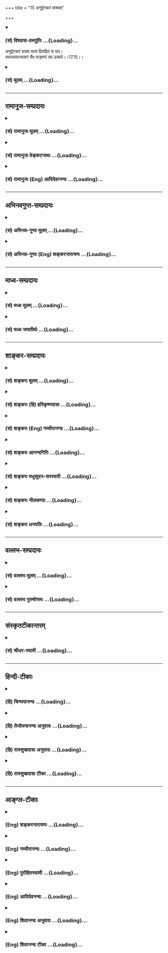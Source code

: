 +++
title = "15 अनुद्वेगकरं वाक्यम्"

+++
<div class="js_include" newlevelforh1="3" title="(सं) विश्वास-प्रस्तुतिः" unfilled url="/purANam/mahAbhAratam/06-bhIShma-parva/02-bhagavad-gItA-parva/saMskRtam/vishvAsa-prastutiH/17_shraddhA-traya-vibhA/15_anudvegakaraM_vAk.md">
<details open><summary><h3>(सं) विश्वास-प्रस्तुतिः ...{Loading}...</h3></summary>

अनुद्वेगकरं वाक्यं सत्यं प्रियहितं च यत्।  
स्वाध्यायाभ्यसनं चैव वाङ्मयं तप उच्यते।।17.15।।
</details>
</div>
<div class="js_include collapsed" newlevelforh1="3" title="(सं) मूलम्" unfilled url="/purANam/mahAbhAratam/06-bhIShma-parva/02-bhagavad-gItA-parva/saMskRtam/mUlam/17_shraddhA-traya-vibhA/15_anudvegakaraM_vAk.md">
<details><summary><h3>(सं) मूलम् ...{Loading}...</h3></summary>

अनुद्वेगकरं वाक्यं सत्यं प्रियहितं च यत्।  
स्वाध्यायाभ्यसनं चैव वाङ्मयं तप उच्यते।।17.15।।
</details>
</div>


_________________
## रामानुज-सम्प्रदायः
<div class="js_include collapsed" newlevelforh1="3" title="(सं) रामानुजः मूलम्" unfilled url="/purANam/mahAbhAratam/06-bhIShma-parva/02-bhagavad-gItA-parva/saMskRtam/rAmAnujaH/mUlam/17_shraddhA-traya-vibhA/15_anudvegakaraM_vAk.md">
<details><summary><h3>(सं) रामानुजः मूलम् ...{Loading}...</h3></summary>

।।17.15।। परेषाम् **अनुद्वेगकरं सत्यं प्रियहितं च यद् वाक्यं
स्वाध्यायभ्यसनं च** इति एतद् वाङ्मयं तप उच्यते।

</details>
</div>
<div class="js_include collapsed" newlevelforh1="3" title="(सं) रामानुजः वेङ्कटनाथः" unfilled url="/purANam/mahAbhAratam/06-bhIShma-parva/02-bhagavad-gItA-parva/saMskRtam/rAmAnujaH/venkaTanAthaH/17_shraddhA-traya-vibhA/15_anudvegakaraM_vAk.md">
<details><summary><h3>(सं) रामानुजः वेङ्कटनाथः ...{Loading}...</h3></summary>

  
  
।।17.15।। अनुद्वेगकरमित्यादि --
पुरुषमर्मोद्धट्टनापरिवादादिराहित्यादनुद्वेगकरत्वम्।
भयादेरहेतुभूतमित्यर्थः। सत्यं यथादृष्टार्थविषयभूतहितवाक्यमिति प्रागेव
दर्शितम्। \[10।416।2;7\] प्रियत्वमत्र स्वागतधर्मानुमोदनादिरूपेण
अप्राप्तविषयस्तुत्यादिरूपप्रियवचनस्य निषिद्धत्वात्तत्परिहाराय हितत्ववचनं
पुरुषार्थपर्यवसायीत्यभिहितम्। स्वाध्यायाभ्यसनम् इति जपयज्ञोक्तिः।  
  

</details>
</div>
<div class="js_include collapsed" newlevelforh1="3" title="(सं) रामानुजः (Eng) आदिदेवानन्दः" unfilled url="/purANam/mahAbhAratam/06-bhIShma-parva/02-bhagavad-gItA-parva/saMskRtam/rAmAnujaH/english/AdidevAnandaH/17_shraddhA-traya-vibhA/15_anudvegakaraM_vAk.md">
<details><summary><h3>(सं) रामानुजः (Eng) आदिदेवानन्दः ...{Loading}...</h3></summary>

17.15 Verbal austerity consists in using words that do not hurt others,
are true, are pleasing and are beneficial. It also involves studying
scriptural texts.

</details>
</div>


_________________
## अभिनवगुप्त-सम्प्रदायः
<div class="js_include collapsed" newlevelforh1="3" title="(सं) अभिनव-गुप्तः मूलम्" unfilled url="/purANam/mahAbhAratam/06-bhIShma-parva/02-bhagavad-gItA-parva/saMskRtam/abhinava-guptaH/mUlam/17_shraddhA-traya-vibhA/15_anudvegakaraM_vAk.md">
<details><summary><h3>(सं) अभिनव-गुप्तः मूलम् ...{Loading}...</h3></summary>

।।17.14 -- 17.16।। देवेत्यादि मानसमुच्यते इत्यन्तम्। आर्जवम् -- ऋजुता।
अगोप्यविषया धृष्टता सत्यमिति अस्यैव स्वरूपनिरूपणं प्रियहितम् इत्यनेन
क्रियते। प्रियं च तत्काले हितं च कालान्तरे। ईदृशं च वाक्यं
सत्यमित्युच्यते न तु यथावृत्तकथनमात्रम् +++(N यथावद्वृत्त -- )+++। भावःआशयः;
तस्य सम्यक् शुद्धिः भावसंशुद्धिः +++(S;;N omit भावसंशुद्धिः )+++।

</details>
</div>
<div class="js_include collapsed" newlevelforh1="3" title="(सं) अभिनव-गुप्तः (Eng) शङ्करनारायणः" unfilled url="/purANam/mahAbhAratam/06-bhIShma-parva/02-bhagavad-gItA-parva/saMskRtam/abhinava-guptaH/english/shankaranArAyaNaH/17_shraddhA-traya-vibhA/15_anudvegakaraM_vAk.md">
<details><summary><h3>(सं) अभिनव-गुप्तः (Eng) शङ्करनारायणः ...{Loading}...</h3></summary>

17.15 See Comment under 17.16

</details>
</div>


_________________
## माध्व-सम्प्रदायः
<div class="js_include collapsed" newlevelforh1="3" title="(सं) मध्वः मूलम्" unfilled url="/purANam/mahAbhAratam/06-bhIShma-parva/02-bhagavad-gItA-parva/saMskRtam/madhvaH/mUlam/17_shraddhA-traya-vibhA/15_anudvegakaraM_vAk.md">
<details><summary><h3>(सं) मध्वः मूलम् ...{Loading}...</h3></summary>

।।17.15।। Sri Madhvacharya did not comment on this sloka.

</details>
</div>
<div class="js_include collapsed" newlevelforh1="3" title="(सं) मध्वः जयतीर्थः" unfilled url="/purANam/mahAbhAratam/06-bhIShma-parva/02-bhagavad-gItA-parva/saMskRtam/madhvaH/jayatIrthaH/17_shraddhA-traya-vibhA/15_anudvegakaraM_vAk.md">
<details><summary><h3>(सं) मध्वः जयतीर्थः ...{Loading}...</h3></summary>

।।17.15।। Sri Jayatirtha did not comment on this sloka.

</details>
</div>


_________________
## शाङ्कर-सम्प्रदायः
<div class="js_include collapsed" newlevelforh1="3" title="(सं) शङ्करः मूलम्" unfilled url="/purANam/mahAbhAratam/06-bhIShma-parva/02-bhagavad-gItA-parva/saMskRtam/shankaraH/mUlam/17_shraddhA-traya-vibhA/15_anudvegakaraM_vAk.md">
<details><summary><h3>(सं) शङ्करः मूलम् ...{Loading}...</h3></summary>

।।17.15।। --,**अनुद्वेगकरं** प्राणिनाम् अदुःखकरं **वाक्यं सत्यं
प्रियहितं च यत्** प्रियहिते दृष्टादृष्टार्थे। अनुद्वेगकरत्वादिभिः धर्मैः
वाक्यं विशेष्यते। विशेषणधर्मसमुच्चयार्थः चशब्दः। परप्रत्ययार्थं
प्रयुक्तस्य वाक्यस्य सत्यप्रियहितानुद्वेगकरत्वानाम् अन्यतमेन द्वाभ्यां
त्रिभिर्वा हीनता स्याद्यदि; न तद्वाङ्मयं तपः। तथा सत्यवाक्यस्य इतरेषाम्
अन्यतमेन द्वाभ्यां त्रिभिर्वा विहीनतायां न वाङ्मयतपस्त्वम्। तथा
प्रियवाक्यस्यापि इतरेषाम् अन्यतमेन द्वाभ्यां त्रिभिर्वा विहीनस्य न
वाङ्मयतपस्त्वम्। तथा हितवाक्यस्यापि इतरेषाम् अन्यतमेन द्वाभ्यां
त्रिभिर्वा विहीनस्य न वाङ्मयतपस्त्वम्। किं पुनः तत् तपः यत् सत्यं
वाक्यम् अनुद्वेगकरं प्रियं हितं च; तत् तपः वाङ्मयम् यथा शान्तो भव वत्स;
स्वाध्यायं योगं च अनुतिष्ठ; तथा ते श्रेयो भविष्यति इति।
**स्वाध्यायाभ्यसनं चैव** यथाविधि **वाङ्मयं तपः उच्यते**।।

</details>
</div>
<div class="js_include collapsed" newlevelforh1="3" title="(सं) शङ्करः (हि) हरिकृष्णदासः" unfilled url="/purANam/mahAbhAratam/06-bhIShma-parva/02-bhagavad-gItA-parva/saMskRtam/shankaraH/hindI/harikRShNadAsaH/17_shraddhA-traya-vibhA/15_anudvegakaraM_vAk.md">
<details><summary><h3>(सं) शङ्करः (हि) हरिकृष्णदासः ...{Loading}...</h3></summary>

।।17.15।। जो वचन किसी प्राणीके अन्तःकरणमें उद्वेगदुःख उत्पन्न करनेवाले
नहीं हैं; तथा जो सत्य; प्रिय और हितकारक हैं अर्थात् इस लोक और परलोकमें
सर्वत्र हित करनेवाले हैं; यहाँ उद्वेग न करनेवाले इत्यादि लक्षणोंसे
वाक्यको विशेषित किया गया है और च शब्द सब लक्षणोंका समुच्चय बतलानेके लिये
है ( अतः समझना चाहिये कि ) दूसरेको किसी बातका बोध करानेके लिये कहे हुए
वाक्यमें यदि सत्यता; प्रियता; हितकारिता और अनुद्विग्नता -- इन सबका अथवा
इनमेंसे किसी एक; दो या तीनका अभाव हो तो वह वाणीसम्बन्धी तप नहीं है। जैसे
सत्य वाक्य यदि अन्य एक; दो या तीन गुणोंसे हीन हो तो वह वाणीका तप नहीं
है; वैसे ही प्रिय वचन भी यदि अन्य एक; दो या तीन गुणोंसे हीन हो तो वह
वाणीसम्बन्धी तप नहीं है; तथा हितकारक वचन भी यदि अन्य एक; दो या तीन
गुणोंसे हीन हो तो वह वाणीका तप नहीं है। पू₀ -- तो फिर वह वाणीका तप कौनसा
है उ₀ -- जो वचन सत्य हो और उद्वेग करनेवाला न हो तथा प्रिय और हितकर भी
हो; वह वाणीसम्बन्धी परम तप है। जैसे; हे वत्स तू शान्त हो स्वाध्याय और
योगमें स्थित हो; इससे तेरा कल्याण होगा इत्यादि वचन हैं तथा यथाविधि
स्वाध्यायका अभ्यास करना भी वाणीसम्बन्धी तप कहा जाता है।

</details>
</div>
<div class="js_include collapsed" newlevelforh1="3" title="(सं) शङ्करः (Eng) गम्भीरानन्दः" unfilled url="/purANam/mahAbhAratam/06-bhIShma-parva/02-bhagavad-gItA-parva/saMskRtam/shankaraH/english/gambhIrAnandaH/17_shraddhA-traya-vibhA/15_anudvegakaraM_vAk.md">
<details><summary><h3>(सं) शङ्करः (Eng) गम्भीरानन्दः ...{Loading}...</h3></summary>

17.15 Yat, that; vakyam, speech; anudvegakaram, which causes no pain,
which is not hurtful to creatures which is satyam, true; priya-hitam,
agreeable and beneficial with regard to facts seen or unseen-. 'Speech'
is alified by characteristics such as being not hurtful, etc. The ca
(and) is used for grouping together the alifying characteristics. When a
sentence is used in order to make another understand, if it happens to
be avoid of one or two or three among the alities-truthfulness,
agreeability, beneficialness, and non-hurtfulness-, then it is not
austerity of speech. As in the case of a truthful utterance there would
occur a want of austerity of speech if it be lacking in one or two or
three of the others, so also in the case of an agreeable utterance there
would be no austerity of speech were it ot be without one or two or
three of the others; and similarly, there would be no austerity of
speech even in a beneficial utterance which is without one or two or
three of the others. What, again, is that austerity (of speech); That
utterance which is true as also not hurtful, and is agreeable and
beneficial, is the highest austerity of speech: As for example, the
utterance, 'Be calm, my boy. Practise study and yoga. Thery you will
gain the highest.' Svadhyaya-abhyasanam, the practice of the study of
scriptures, as is enjoined; ca eva, as well; ucyate, in said to be;
tapah, austerity; vanmayam, of speech.

</details>
</div>
<div class="js_include collapsed" newlevelforh1="3" title="(सं) शङ्करः आनन्दगिरिः" unfilled url="/purANam/mahAbhAratam/06-bhIShma-parva/02-bhagavad-gItA-parva/saMskRtam/shankaraH/AnandagiriH/17_shraddhA-traya-vibhA/15_anudvegakaraM_vAk.md">
<details><summary><h3>(सं) शङ्करः आनन्दगिरिः ...{Loading}...</h3></summary>

।।17.15।। संप्रति वाङ्मयं तपो व्यपदिशति -- **अनुद्वेगकरमिति।** सत्यं
यथादृष्टार्थवचनं; प्रियं श्रुतिसुखं; हितं परिणामपथ्यम्।
प्रियहितयोर्विधान्तरेण विभागमाह -- **प्रियेति।** कथमत्र
विशेषणविशेष्यत्वं तदाह -- **अनुद्वेगेति।** विशेषणानां
धर्माणामनुद्वेगकरत्वादीनां विशेषणवाक्येन समुदितानां परस्परमपि
समुच्चयद्योती चकार इत्याह -- **विशेषणेति।** किमिति वाक्यमेतैर्विशेष्यते
किमिति वा तेषां मिथः समुच्चयस्तत्राह -- **परेति।** यद्यपि (विधायक)
वाक्यमात्रस्याविशेषितस्य वाङ्मयतपस्त्वानुपपत्तिस्तथापि सत्यवाक्यस्य
विशेषणान्तराभावेऽपि वाङ्मयतपस्त्वमित्याशङ्क्याह -- **तथेति।** तथापि
परिणामपथ्यं वाक्यमात्रं तथा भविष्यति नेत्याह -- **तथा हितेति।** कीदृक्
तर्हि तपोवाङ्मयमिति प्रश्नपूर्वकं विशदयति -- **किं पुनरिति।** विशिष्टे
वाङ्मये तपसि दृष्टान्तमाह -- **यथेति।** प्राङ्मुखत्वं
पवित्रपाणित्वमित्यादिविधानमनतिक्रम्य स्वाध्यायस्यावर्तनमपि वाङ्मये
तपस्यन्तर्भवतीत्याह -- **स्वाध्यायेति।** वाक्प्राचुर्येण
प्रस्तुतास्मिन्निति वाङ्मयं वाक्प्रधानमित्यर्थः।

</details>
</div>
<div class="js_include collapsed" newlevelforh1="3" title="(सं) शङ्करः मधुसूदन-सरस्वती" unfilled url="/purANam/mahAbhAratam/06-bhIShma-parva/02-bhagavad-gItA-parva/saMskRtam/shankaraH/madhusUdana-sarasvatI/17_shraddhA-traya-vibhA/15_anudvegakaraM_vAk.md">
<details><summary><h3>(सं) शङ्करः मधुसूदन-सरस्वती ...{Loading}...</h3></summary>

।।17.15।। अनुद्वेगेति। अनुद्वेगकरं न कस्यचिद्दुःखकरं; सत्यं
प्रमाणमूलमबाधितार्थं; प्रियं श्रोतुस्तत्कालश्रुतिसुखं; हितं परिणामे
सुखकरं; चकारो विशेषणानां समुच्चयार्थः। अनुद्वेगकरत्वादिविशेषणचतुष्टयेन
विशिष्टं नत्वेकेनापि विशेषणेन न्यूनं यद्वाक्यं यथा शान्तो भव वत्स
स्वाध्यायं योगं चानुतिष्ठ तथा ते श्रेयो भविष्यतीत्यादि तद्वाङ्मयं वाचिकं
तपः शारीरवत्स्वाध्यायाभ्यसनं च यथाविधिवेदाभ्यासश्च वाङ्मयं तप उच्यते।
एवकारः प्राक् विशेषणसमुच्चयावधारणे व्याख्यातः।

</details>
</div>
<div class="js_include collapsed" newlevelforh1="3" title="(सं) शङ्करः नीलकण्ठः" unfilled url="/purANam/mahAbhAratam/06-bhIShma-parva/02-bhagavad-gItA-parva/saMskRtam/shankaraH/nIlakaNThaH/17_shraddhA-traya-vibhA/15_anudvegakaraM_vAk.md">
<details><summary><h3>(सं) शङ्करः नीलकण्ठः ...{Loading}...</h3></summary>

।।17.15।। प्रियं च तत् हितं च प्रियहितम्। श्रवणकाले परिणामे च
सुखदमित्यर्थः।

</details>
</div>
<div class="js_include collapsed" newlevelforh1="3" title="(सं) शङ्करः धनपतिः" unfilled url="/purANam/mahAbhAratam/06-bhIShma-parva/02-bhagavad-gItA-parva/saMskRtam/shankaraH/dhanapatiH/17_shraddhA-traya-vibhA/15_anudvegakaraM_vAk.md">
<details><summary><h3>(सं) शङ्करः धनपतिः ...{Loading}...</h3></summary>

।।17.15।। शारीरं तप उक्त्वा वाक्प्रधानैः कर्त्रादिभिः साध्यं तदाह --
अनुद्वेगकरमिति। कस्याप्युद्वेगकरं दुःखजनकं न भवतीति तत् सत्यं
यथादृष्टार्थप्रतिपादकं प्रियं दृष्टार्थं उच्चारणकाले श्रोतुः श्रुतिसुखं;
हितमदृष्टार्थं परिणामपथ्यं विशेषणधर्माणामनुद्वेगकरत्वादीनां विशेष्येण
वाक्येन समुच्चितानां परस्परसमुच्चयद्योतनार्थश्चकारः।
सत्यप्रियहितानुद्वेगकरत्वानामन्यतमेन द्वाभ्यां त्रिभिर्वा हीनतारहितं
सत्यत्वादिविशेषणचतुष्टयेन विशिष्टं वाक्यं यथा -- शान्तो भव वत्स
स्वाध्यायं योगं चानुतिष्ठ तथा ते श्रेयोभविष्यतीति। स्वाध्यायाभ्यसनं चैव
प्राङ्युखत्वं पवित्रपाणित्वमित्यादिविधानमनतिक्रम्य स्वाध्यायस्यावर्तनं च
वाङ्गयं वाक्प्राचुर्येण प्रस्तुतास्मिन्निति वाङ्ग्यं
वाक्प्रधानमित्यर्थः।

</details>
</div>


_________________
## वल्लभ-सम्प्रदायः
<div class="js_include collapsed" newlevelforh1="3" title="(सं) वल्लभः मूलम्" unfilled url="/purANam/mahAbhAratam/06-bhIShma-parva/02-bhagavad-gItA-parva/saMskRtam/vallabhaH/mUlam/17_shraddhA-traya-vibhA/15_anudvegakaraM_vAk.md">
<details><summary><h3>(सं) वल्लभः मूलम् ...{Loading}...</h3></summary>

।।17.15।। Sri Vallabhacharya did not comment on this sloka.  
  

</details>
</div>
<div class="js_include collapsed" newlevelforh1="3" title="(सं) वल्लभः पुरुषोत्तमः" unfilled url="/purANam/mahAbhAratam/06-bhIShma-parva/02-bhagavad-gItA-parva/saMskRtam/vallabhaH/puruShottamaH/17_shraddhA-traya-vibhA/15_anudvegakaraM_vAk.md">
<details><summary><h3>(सं) वल्लभः पुरुषोत्तमः ...{Loading}...</h3></summary>

  
  
।।17.15।। वाचिकमाह -- अनुद्वेगेति। उद्वेगं भयं नोत्पादयति कस्यापि तादृशं
वाक्यं; सत्यं लोभादिराहित्येन यथार्थभाषणरूपं; यत् प्रियं परलोकसाधकं;
हितं लौकिकादिसाधकम्। चकारेण लौकिकस्यानावश्यकत्वेऽपि वक्तव्यता सूचिता।
स्वाध्यायस्य वेदस्य अभ्यसनमभ्यासः। चकारेण स्मृतीनामपि। एवकारेण
वेदाविरोधेन स्मृत्याद्यभ्यासः। एतत्सर्वं वाङ्मयं वाचः सम्बन्धि तप
उच्यते।  
  

</details>
</div>


_________________
## संस्कृतटीकान्तरम्
<div class="js_include collapsed" newlevelforh1="3" title="(सं) श्रीधर-स्वामी" unfilled url="/purANam/mahAbhAratam/06-bhIShma-parva/02-bhagavad-gItA-parva/saMskRtam/shrIdhara-svAmI/17_shraddhA-traya-vibhA/15_anudvegakaraM_vAk.md">
<details><summary><h3>(सं) श्रीधर-स्वामी ...{Loading}...</h3></summary>

।।17.15।। वाचिकं तप आह **-- अनुद्वेगेति।** उद्वेगं भयं न
करोतीत्यनुद्वेगकरं वाक्यं; सत्यं च श्रोतुःप्रियं च हितं च परिणामे
सुखकरम्; स्वाध्यायाभ्यसनं वेदाभ्यासश्च वाङ्मयं वाचा निर्वर्त्यं तपः।

</details>
</div>


_________________
## हिन्दी-टीकाः
<div class="js_include collapsed" newlevelforh1="3" title="(हि) चिन्मयानन्दः" unfilled url="/purANam/mahAbhAratam/06-bhIShma-parva/02-bhagavad-gItA-parva/hindI/chinmayAnandaH/17_shraddhA-traya-vibhA/15_anudvegakaraM_vAk.md">
<details><summary><h3>(हि) चिन्मयानन्दः ...{Loading}...</h3></summary>

।।17.15।। मनुष्य के पास स्वयं को अभिव्यक्त करने का एक सशक्त माध्यम है
वाणी। इस वाणी के द्वारा वक्ता की बौद्धिक पात्रता; मानसिक शिष्टता एवं
शारीरिक संयम प्रकट होते हैं। यदि वक्ता अपने व्यक्तित्व के इन सभी स्तरों
पर सुगठित न हो; तो उसकी वाणी में कोई शक्ति; कोई चमत्कृति नहीं होती। वाणी
एक कर्मेन्द्रिय है; जिसके सतत क्रियाशील रहने से मनुष्य की शक्ति का
सर्वाधिक व्यय होता है। अत वाणी के संयम के द्वारा बहुत बड़ी मात्रा में
शक्ति का संचय किया जा सकता है; जिसका सदुपयोग हम अपनी साधना में कर सकते
हैं। इसका अर्थ यह नहीं हुआ कि हम आत्मनाशक और परोत्तेजक मौन को धारण करें।
वाक्शक्ति का उपयोग व्यक्तित्व के सुगठन के लिए करना चाहिए। इस शक्ति का
सदुपयोग करने की एक कला है जो वक्ता के तथा अन्य लोगों के लिए भी हितकारी
है। वाणी की इस हितकारी कला का वर्णन इस श्लोक में किया गया है। पूर्व
श्लोक में इंगित किये गये विचार को यहाँ और अधिक स्पष्ट किया गया है कि तप
कोई आत्मपीड़ा का साधन न होकर आत्मविकास एवं आत्मसाक्षात्कार की कल्याणकारी
योजना है। अनुद्वेगकर वक्ता द्वारा प्रयुक्त शब्द ऐसे नहीं होने चाहिए; जो
श्रोता के मन में उद्वेग या उत्तेजना उत्पन्न करें वे शब्द न तो उत्तेजक
हों और न अश्लील। वक्ता द्वारा प्रयुक्त किये गये शब्दों की उपयुक्तता की
परीक्षा श्रोताओं की प्रतिक्रिया से हो जाती है। परन्तु लोग प्राय अपनी
आंखें बन्द करके ही बोलते हैं; और जब उनकी आंखें खुली रहती हैं तब भी वे
अन्धवत् ही रहते हैं। अनेक दुर्भागी लोग अपने जीवन में विफल होते हैं और
मित्र बन्धुओं को खो देते हैं; उसका कारण केवल उनकी वाणी की कटुता; शब्दों
की कठोरता और उनके विवेकशून्य विचारों की दुर्गन्ध ही है सत्य; प्रिय और
हित सत्य भाषण श्रेष्ठ है। परन्तु सत्य वचन प्रिय और हितकारी भी हो। इन
तीनों के होने पर ही वह वक्तृत्व वाङ्मय तप कहलाता है; जो साधक के लिए
कल्याणकारी सिद्ध होता है। असत्य बोलने से हमारी शक्ति का अत्यधिक ह्रास और
अपव्यय होता है। यदि हम सत्य बोलने की नीति अपनायें; तो शक्ति का यह अपव्यय
रोका जा सकता है। जो वाक्य हमारे विचारों को उनके यथार्थ रूप में प्रस्तुत
करते हैं; उन्हें सत्य वचन कहते हैं; और जिन शब्दों के द्वारा अपने विचारों
को जानबूझ कर विकृत रूप में प्रस्तुत किया जाता है वे असत्य हैं। समाज में
अनेक लोग सत्यवादिता के नाम पर अत्यन्त कटुभाषी हो जाते हैं। परन्तु वह
वाङ्मय तप न होने के कारण एक साधक के लिए अनुपयुक्त है। गीता के अनुसार
हमारे वचन सत्य हों तथा प्रिय भी हों। इसका अभिप्राय यह प्रतीत होता है कि
जब कथनीय सत्य श्रोता को प्रिय न हों; तो वक्ता को विवेकपूर्वक मौन ही रहना
चाहिए केवल सत्य और प्रिय वचन ही पर्याप्त नहीं है; अपितु वे हितकारक भी
होने चाहिए। शब्दों का अपव्यय नहीं करना चाहिए। निरर्थक भाषण से वक्ता को
केवल थकान ही होगी। मनुष्य को केवल तभी बोलना चाहिए; जब वह किसी श्रेष्ठ
सत्य को मधुर वाणी में समझाना चाहता हो; जो कि श्रोता के हित में है। सत्य
प्रिय और हितकारी वचनों का अभ्यास ही वाङ्मय तप कहलाता है। स्वाध्यायअभ्यास
वाक्संयम का अर्थ शवागर्त के चेतनाहीन और निष्प्राण मौन को धारण करना कदापि
नहीं है। आत्मोन्नति के रचनात्मक कार्य में वाक्शक्ति का सदुपयोग करना ही
भगवान् की दृष्टि में वाक्संयम अथवा वाङ्मय तप है। स्वाध्याय का अर्थ है;
वेदों का पठन; उनके अध्ययन के द्वारा अर्थ ग्रहण और तत्पश्चात् उनका
अनुशीलन करना। सत्य; प्रिय और हितकारक भाषण के द्वारा सुरक्षित रखी गयी
शक्ति का सदुपयोग उपर्युक्त स्वाध्याय में करना चाहिए। साधना का विस्तृत
विवेचन करने में यह श्लोक स्वयं में सम्पूर्ण है। प्रथम पंक्ति में हमारी
शक्ति के दैनिक निष्प्रयोजक अपव्यय को रोकने का उपाय बताया गया है और दूसरी
पंक्ति में इस सुरक्षित शक्ति का सदुपयोग वर्णित है। इस प्रकार; तप के
द्वारा साधक को श्रेष्ठतर आनन्द की प्राप्ति हो सकती है। अब; मानसतप को
बताते हैं

</details>
</div>
<div class="js_include collapsed" newlevelforh1="3" title="(हि) तेजोमयानन्दः अनुवादः" unfilled url="/purANam/mahAbhAratam/06-bhIShma-parva/02-bhagavad-gItA-parva/hindI/tejomayAnandaH/anuvAdaH/17_shraddhA-traya-vibhA/15_anudvegakaraM_vAk.md">
<details><summary><h3>(हि) तेजोमयानन्दः अनुवादः ...{Loading}...</h3></summary>

।।17.15।। जो वाक्य (भाषण) उद्वेग उत्पन्न करने वाला नहीं है, जो प्रिय,
हितकारक और सत्य है तथा वेदों का स्वाध्याय अभ्यास वाङ्मय (वाणी का) तप
कहलाता है।।

</details>
</div>
<div class="js_include collapsed" newlevelforh1="3" title="(हि) रामसुखदासः अनुवादः" unfilled url="/purANam/mahAbhAratam/06-bhIShma-parva/02-bhagavad-gItA-parva/hindI/rAmasukhadAsaH/anuvAdaH/17_shraddhA-traya-vibhA/15_anudvegakaraM_vAk.md">
<details><summary><h3>(हि) रामसुखदासः अनुवादः ...{Loading}...</h3></summary>

।।17.15।। उद्वेग न करनेवाला, सत्य, प्रिय, हितकारक भाषण तथा स्वाध्याय और
अभ्यास करना -- यह वाणी-सम्बन्धी तप कहा जाता है।

</details>
</div>
<div class="js_include collapsed" newlevelforh1="3" title="(हि) रामसुखदासः टीका" unfilled url="/purANam/mahAbhAratam/06-bhIShma-parva/02-bhagavad-gItA-parva/hindI/rAmasukhadAsaH/TIkA/17_shraddhA-traya-vibhA/15_anudvegakaraM_vAk.md">
<details><summary><h3>(हि) रामसुखदासः टीका ...{Loading}...</h3></summary>

।।17.15।।***व्याख्या --***  **अनुद्वेगकरं वाक्यम् --** जो वाक्य
वर्तमानमें और भविष्यमें कभी किसीमें भी उद्वेग; विक्षेप और हलचल पैदा
करनेवाला न हो; वह वाक्य अनुद्वेगकर कहा जाता है।  
  
**सत्यं प्रियहितं च यत् --** जैसा पढ़ा; सुना; देखा और निश्चय किया गया
हो; उसको वैसाकावैसा ही अपने स्वार्थ और अभिमानका त्याग करके दूसरोंको
समझानेके लिये कह देना सत्य है **(टिप्पणी प₀ 852.1)**।  
  
जो क्रूरता; रूखेपन; तीखेपन; ताने; निन्दाचुगली और अपमानकारक शब्दोंसे रहित
हो और जो प्रेमयुक्त; मीठे; सरल और शान्त वचनोंसे कहा जाय; वह वाक्य प्रिय
कहलाता है **(टिप्पणी प₀ 852.2)**। जो हिंसा; डाह; द्वेष; वैर आदिसे सर्वथा
रहित हो और प्रेम; दया; क्षमा; उदारता; मङ्गल आदिसे भरा हो तथा जो
वर्तमानमें और भविष्यमें भी अपना और दूसरे किसीका अनिष्ट करनेवाला न हो; वह
वाक्य हित (हितकर) कहलाता है। **स्वाध्यायाभ्यसनं चैव --** पारमार्थिक
उन्नतिमें सहायक गीता; रामायण; भागवत आदि ग्रन्थोंको स्वयं पढ़ना और
दूसरोंको पढ़ाना; भगवान् तथा भक्तोंके चरित्रोंको पढ़ना आदि **स्वाध्याय**
है। गीता आदि पारमार्थिक ग्रन्थोंकी बारबार आवृत्ति करना; उन्हें कण्ठस्थ
करना; भगवन्नामका जप करना; भगवान्की बारबार स्तुतिप्रार्थना करना आदि
**अभ्यसन** है।**च एव --** इन दो अव्यय पदोंसे वाणीसम्बन्धी तपकी अन्य
बातोंको भी ले लेना चाहिये जैसे -- दूसरोंकी निन्दा न करना; दूसरोंके
दोषोंको न कहना; वृथा बकवाद न करना अर्थात् जिससे अपना तथा दूसरोंका कोई
लौकिक या पारमार्थिक हित सिद्ध न हो -- ऐसे वचन न बोलना; पारमार्थिक
साधनमें बाधा डालनेवाले तथा श्रृङ्गाररसके काव्य; नाटक; उपन्यास आदि न
पढ़ना अर्थात् जिनसे काम; क्रोध; लोभ आदिको सहायता मिले -- ऐसी पुस्तकोंको
न पढ़ना आदिआदि।**वाङ्मयं तप उच्यते --** उपर्युक्त सभी लक्षण जिसमें होते
हैं; वह वाणीसे होनेवाला तप कहलाता है।

</details>
</div>


_________________
## आङ्ग्ल-टीकाः
<div class="js_include collapsed" newlevelforh1="3" title="(Eng) शङ्करनारायणः" unfilled url="/purANam/mahAbhAratam/06-bhIShma-parva/02-bhagavad-gItA-parva/english/shankaranArAyaNaH/17_shraddhA-traya-vibhA/15_anudvegakaraM_vAk.md">
<details><summary><h3>(Eng) शङ्करनारायणः ...{Loading}...</h3></summary>

17.15. The unoffending speech which is true, and which is pleasant and
beneficial; and also the practice of regular recitation of the Vedas -
all this is said to be an austerity by the speech-sense.

</details>
</div>
<div class="js_include collapsed" newlevelforh1="3" title="(Eng) गम्भीरानन्दः" unfilled url="/purANam/mahAbhAratam/06-bhIShma-parva/02-bhagavad-gItA-parva/english/gambhIrAnandaH/17_shraddhA-traya-vibhA/15_anudvegakaraM_vAk.md">
<details><summary><h3>(Eng) गम्भीरानन्दः ...{Loading}...</h3></summary>

17.15 That speech which causes no pain, which is true, agreeable and
beneficial; as well as the practice of study of the scriptures,-is said
to be austerity of speech.

</details>
</div>
<div class="js_include collapsed" newlevelforh1="3" title="(Eng) पुरोहितस्वामी" unfilled url="/purANam/mahAbhAratam/06-bhIShma-parva/02-bhagavad-gItA-parva/english/purohitasvAmI/17_shraddhA-traya-vibhA/15_anudvegakaraM_vAk.md">
<details><summary><h3>(Eng) पुरोहितस्वामी ...{Loading}...</h3></summary>

17.15 Speech that hurts no one, that is true, is pleasant to listen to
and beneficial, and the constant study of the scriptures - this is
austerity in speech.

</details>
</div>
<div class="js_include collapsed" newlevelforh1="3" title="(Eng) आदिदेवनन्दः" unfilled url="/purANam/mahAbhAratam/06-bhIShma-parva/02-bhagavad-gItA-parva/english/AdidevanandaH/17_shraddhA-traya-vibhA/15_anudvegakaraM_vAk.md">
<details><summary><h3>(Eng) आदिदेवनन्दः ...{Loading}...</h3></summary>

17.15 Speech that causes no shock (hurt and fear etc.) and which is
true, pleasant and beneficial, and also the practice of recitation of
the scriptures are called the austerity of speech.

</details>
</div>
<div class="js_include collapsed" newlevelforh1="3" title="(Eng) शिवानन्दः अनुवादः" unfilled url="/purANam/mahAbhAratam/06-bhIShma-parva/02-bhagavad-gItA-parva/english/shivAnandaH/anuvAdaH/17_shraddhA-traya-vibhA/15_anudvegakaraM_vAk.md">
<details><summary><h3>(Eng) शिवानन्दः अनुवादः ...{Loading}...</h3></summary>

17.15 Speech which causes no excitement, truthful, pleasant and
beneficial, the practice of the study of the Vedas, are called austerity
of speech.

</details>
</div>
<div class="js_include collapsed" newlevelforh1="3" title="(Eng) शिवानन्दः टीका" unfilled url="/purANam/mahAbhAratam/06-bhIShma-parva/02-bhagavad-gItA-parva/english/shivAnandaH/TIkA/17_shraddhA-traya-vibhA/15_anudvegakaraM_vAk.md">
<details><summary><h3>(Eng) शिवानन्दः टीका ...{Loading}...</h3></summary>

17.15 अनुद्वेगकरम् causing no excitement; वाक्यम् speech; सत्यम्
truthful; प्रियहितम् pleasant and beneficial; च and; यत् which;
स्वाध्यायाभ्यसनम् the practice of the study of the Vedas; च and; एव
also; वाङ्मयम् of speech; तपः austerity; उच्यते is called.Commentary The
words of the man who practises the austerity of speech cannot cause pain
to others. His words will bring cheer and solace to others. His words
prove beneficial to all. The organ of speech causes great distraction of
mind. Control of speech is a difficult discipline but you will have to
practise it if you want to attain supreme peace. Nothing is impossible
for a man who has a firm determination; sincerity of purpose; iron will;
patience and perseverance.It is said in Manu Smritiसत्यं ब्रूयात् प्रियं
ब्रूयात् न ब्रूयात् सत्यमप्रियम्।  
  
प्रियं च नानृतं ब्रूयात् एष धर्मः सनातनः।। One should speak what is true
one should speak what is pleasant. One should not speak what is true if
it is not pleasant nor what is pleasant if it is false. This is the
ancient Dharma.Excitement Pain to living beings.Speech; to be an
austerity; must form an invariable combination of all the four
attributes mentioned in this verse; viz.; nonexciting or nonpainful;
truthful; pleasant and beneficial if it is wanting in one or the other
of these attributes; it cannot form the austerity of speech. Speech may
be pleasant but it it is lacking in the other three attributes; it will
no longer be an austerity of speech.

</details>
</div>
